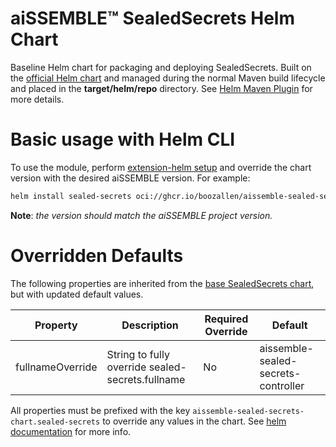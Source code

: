# aiSSEMBLE&trade; SealedSecrets Helm Chart

Baseline Helm chart for packaging and deploying SealedSecrets. Built on the [official Helm chart](https://github.com/bitnami-labs/sealed-secrets/tree/main/helm/sealed-secrets) and managed during the normal Maven build lifecycle and placed in the **target/helm/repo** directory. See [Helm Maven Plugin](https://github.com/kokuwaio/helm-maven-plugin) for more details.

# Basic usage with Helm CLI
To use the module, perform [extension-helm setup](../README.md#leveraging-extensions-helm) and override the chart version with the desired aiSSEMBLE version. For example:
```bash
helm install sealed-secrets oci://ghcr.io/boozallen/aissemble-sealed-secrets-chart --version <AISSEMBLE-VERSION>
```

**Note**: *the version should match the aiSSEMBLE project version.*

# Overridden Defaults

The following properties are inherited from the [base SealedSecrets chart](https://github.com/bitnami-labs/sealed-secrets/tree/main/helm/sealed-secrets), but with updated default values.

| Property             | Description                                      | Required Override | Default                             |
|----------------------|--------------------------------------------------|-------------------|-------------------------------------|
| fullnameOverride     | String to fully override sealed-secrets.fullname | No                | aissemble-sealed-secrets-controller |

All properties must be prefixed with the key `aissemble-sealed-secrets-chart.sealed-secrets` to override any values in the chart. See [helm documentation](https://helm.sh/docs/chart_template_guide/subcharts_and_globals/#overriding-values-from-a-parent-chart) for more info.